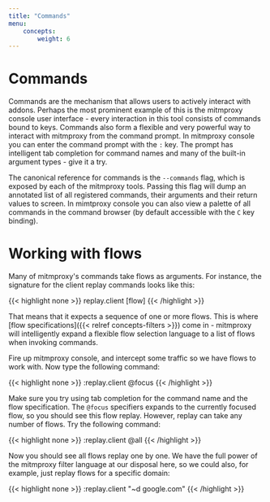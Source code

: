 ```yaml
---
title: "Commands"
menu:
    concepts:
        weight: 6
---
```


# Commands

Commands are the mechanism that allows users to actively interact with addons.
Perhaps the most prominent example of this is the mitmproxy console user
interface - every interaction in this tool consists of commands bound to keys.
Commands also form a flexible and very powerful way to interact with mitmproxy
from the command prompt. In mitmproxy console you can enter the command prompt
with the `:` key. The prompt has intelligent tab completion for command names
and many of the built-in argument types - give it a try.

The canonical reference for commands is the `--commands` flag, which is exposed
by each of the mitmproxy tools. Passing this flag will dump an annotated list of
all registered commands, their arguments and their return values to screen. In
mimtproxy console you can also view a palette of all commands in the command
browser (by default accessible with the `C` key binding).


# Working with flows

Many of mitmproxy's commands take flows as arguments. For instance, the
signature for the client replay commands looks like this:

{{< highlight none  >}}
replay.client [flow]
{{< /highlight >}}


That means that it expects a sequence of one or more flows. This is where [flow
specifications]({{< relref concepts-filters >}}) come in - mitmproxy will
intelligently expand a flexible flow selection language to a list of flows when
invoking commands.

Fire up mitmproxy console, and intercept some traffic so we have flows to work
with. Now type the following command:

{{< highlight none  >}}
:replay.client @focus
{{< /highlight >}}

Make sure you try using tab completion for the command name and the flow
specification. The `@focus` specifiers expands to the currently focused flow, so
you should see this flow replay. However, replay can take any number of flows.
Try the following command:

{{< highlight none  >}}
:replay.client @all
{{< /highlight >}}

Now you should see all flows replay one by one. We have the full power of the
mitmproxy filter language at our disposal here, so we could also, for example,
just replay flows for a specific domain:

{{< highlight none  >}}
:replay.client "~d google.com"
{{< /highlight >}}
